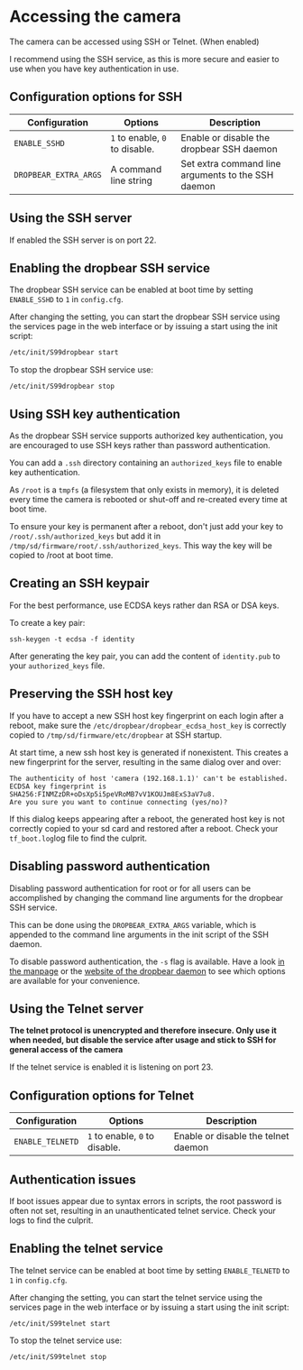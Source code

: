 # Accessing the camera

The camera can be accessed using SSH or Telnet. (When enabled)

I recommend using the SSH service, as this is more secure and easier to use when you have key authentication in use.

## Configuration options for SSH

| Configuration            | Options                        | Description |
| ---                      | ---                            | ---         |
| `ENABLE_SSHD`            | `1` to enable, `0` to disable. | Enable or disable the dropbear SSH daemon |
| `DROPBEAR_EXTRA_ARGS`    | A command line string          | Set extra command line arguments to the SSH daemon |


## Using the SSH server

If enabled the SSH server is on port 22.


## Enabling the dropbear SSH service

The dropbear SSH service can be enabled at boot time by setting `ENABLE_SSHD` to `1` in `config.cfg`.

After changing the setting, you can start the dropbear SSH service using the services page in the web interface or by issuing a start using the init script:

```bash
/etc/init/S99dropbear start
```

To stop the dropbear SSH service use:
```
/etc/init/S99dropbear stop
```

## Using SSH key authentication

As the dropbear SSH service supports authorized key authentication, 
you are encouraged to use SSH keys rather than password authentication.

You can add a `.ssh` directory containing an `authorized_keys` file to enable key authentication.

As `/root` is a `tmpfs` (a filesystem that only exists in memory), 
it is deleted every time the camera is rebooted or shut-off and re-created every time at boot time.

To ensure your key is permanent after a reboot, 
don't just add your key to `/root/.ssh/authorized_keys` but add it in `/tmp/sd/firmware/root/.ssh/authorized_keys`. 
This way the key will be copied to /root at boot time.


## Creating an SSH keypair

For the best performance, use ECDSA keys rather dan RSA or DSA keys.

To create a key pair:
```
ssh-keygen -t ecdsa -f identity
```

After generating the key pair, you can add the content of `identity.pub` to your `authorized_keys` file.


## Preserving the SSH host key

If you have to accept a new SSH host key fingerprint on each login after a reboot, 
make sure the `/etc/dropbear/dropbear_ecdsa_host_key` is correctly copied 
to `/tmp/sd/firmware/etc/dropbear` at SSH startup.


At start time, a new ssh host key is generated if nonexistent. 
This creates a new fingerprint for the server, resulting in the same dialog over and over:

```
The authenticity of host 'camera (192.168.1.1)' can't be established.
ECDSA key fingerprint is SHA256:FINMZzDR+oDsXp5i5peVRoMB7vV1KOUJm8ExS3aV7u8.
Are you sure you want to continue connecting (yes/no)?
```

If this dialog keeps appearing after a reboot, 
the generated host key is not correctly copied to your sd card and restored after a reboot. 
Check your `tf_boot.log`log file to find the culprit.


## Disabling password authentication

Disabling password authentication for root 
or for all users can be accomplished by changing the command line arguments for the dropbear SSH service.

This can be done using the `DROPBEAR_EXTRA_ARGS` variable, 
which is appended to the command line arguments in the init script of the SSH daemon.

To disable password authentication, the `-s` flag is available. 
Have a look [in the manpage](https://www.systutorials.com/docs/linux/man/8-dropbear/) or 
the [website of the dropbear daemon](https://matt.ucc.asn.au/dropbear/dropbear.html) 
to see which options are available for your convenience.


## Using the Telnet server

**The telnet protocol is unencrypted and therefore insecure. 
Only use it when needed, but disable the service after usage and stick to SSH for general access of the camera**

If the telnet service is enabled it is listening on port 23.


## Configuration options for Telnet

| Configuration            | Options                        | Description |
| ---                      | ---                            | ---         |
| `ENABLE_TELNETD`         | `1` to enable, `0` to disable. | Enable or disable the telnet daemon |


## Authentication issues

If boot issues appear due to syntax errors in scripts, the root password is often not set, resulting in an unauthenticated telnet service. Check your logs to find the culprit.

## Enabling the telnet service

The telnet service can be enabled at boot time by setting `ENABLE_TELNETD` to `1` in `config.cfg`.

After changing the setting, you can start the telnet service using the services page in the web interface or by issuing a start using the init script:

```
/etc/init/S99telnet start
```

To stop the telnet service use:
```
/etc/init/S99telnet stop
```

